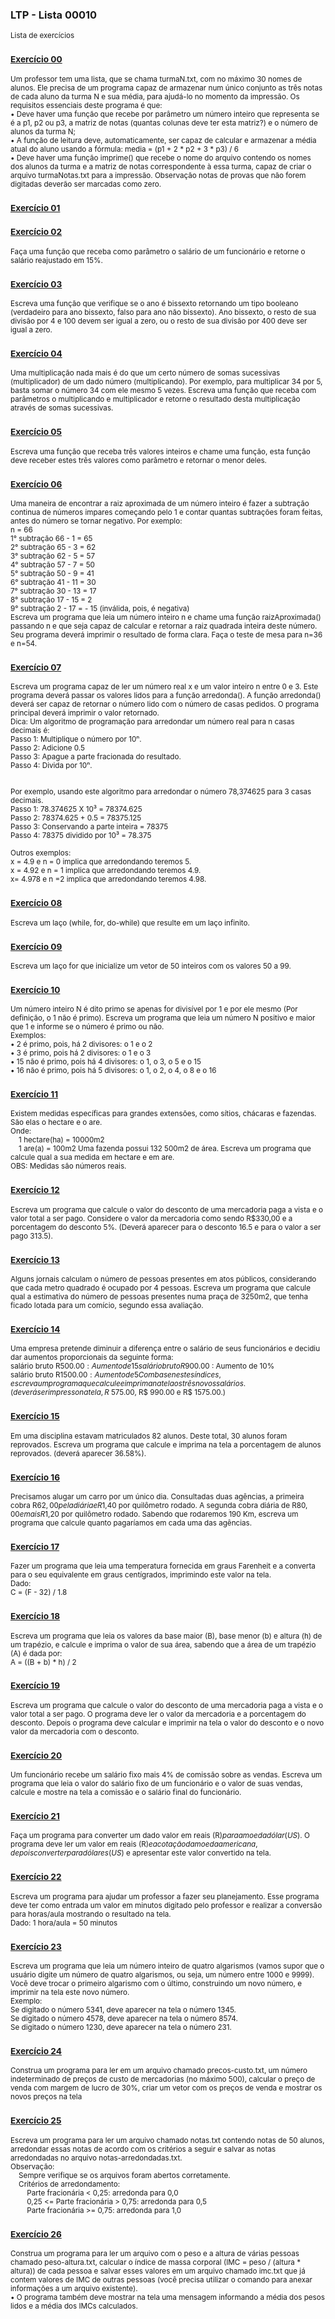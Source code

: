 ### LTP - Lista 00010
<sub>Lista de exercícios</sub>

### <sub>[Exercício 00](https://github.com/albertocerqueira/logica-tecnica-programacao/blob/master/src/br/com/logica/tecnicas/programacao/exercicios00010/Exercicio00.java "Exercício 00")</sub>
<sub>Um professor tem uma lista, que se chama turmaN.txt, com no máximo 30 nomes de alunos. Ele precisa de um programa capaz de armazenar num único conjunto as três notas de cada aluno da turma N e sua média, para ajudá-lo no momento da impressão. Os requisitos essenciais deste programa é que:  
• Deve haver uma função que recebe por parâmetro um número inteiro que representa se é a p1, p2 ou p3, a matriz de notas (quantas colunas deve ter esta matriz?) e o número de alunos da turma N;  
• A função de leitura deve, automaticamente, ser capaz de calcular e armazenar a média atual do aluno usando a fórmula: media = (p1 + 2 * p2 + 3 * p3) / 6  
• Deve haver uma função imprime() que recebe o nome do arquivo contendo os nomes dos alunos da turma e a matriz de notas correspondente à essa turma, capaz de criar o arquivo turmaNotas.txt para a impressão. Observação notas de provas que não forem digitadas deverão ser marcadas como zero.</sub>

### <sub>[Exercício 01](https://github.com/albertocerqueira/logica-tecnica-programacao/blob/master/src/br/com/logica/tecnicas/programacao/exercicios00010/Exercicio01.java "Exercício 01")</sub>  
<sub></sub>  
	 
### <sub>[Exercício 02](https://github.com/albertocerqueira/logica-tecnica-programacao/blob/master/src/br/com/logica/tecnicas/programacao/exercicios00010/Exercicio02.java "Exercício 02")</sub>  
<sub>Faça uma função que receba como parâmetro o salário de um funcionário e retorne o salário reajustado em 15%.</sub>  
	 
### <sub>[Exercício 03](https://github.com/albertocerqueira/logica-tecnica-programacao/blob/master/src/br/com/logica/tecnicas/programacao/exercicios00010/Exercicio03.java "Exercício 03")</sub>
<sub>Escreva uma função que verifique se o ano é bissexto retornando um tipo booleano (verdadeiro para ano bissexto, falso para ano não bissexto). Ano bissexto, o resto de sua divisão por 4 e 100 devem ser igual a zero, ou o resto de sua divisão por 400 deve ser igual a zero.</sub>  

### <sub>[Exercício 04](https://github.com/albertocerqueira/logica-tecnica-programacao/blob/master/src/br/com/logica/tecnicas/programacao/exercicios00010/Exercicio04.java "Exercício 04")</sub>
<sub>Uma multiplicação nada mais é do que um certo número de somas sucessivas (multiplicador) de um dado número (multiplicando). Por exemplo, para multiplicar 34 por 5, basta somar o número 34 com ele mesmo 5 vezes. Escreva uma função que receba com parâmetros o multiplicando e multiplicador e retorne o resultado desta multiplicação através de somas sucessivas.</sub>  
	 
### <sub>[Exercício 05](https://github.com/albertocerqueira/logica-tecnica-programacao/blob/master/src/br/com/logica/tecnicas/programacao/exercicios00010/Exercicio05.java "Exercício 05")</sub>
<sub>Escreva uma função que receba três valores inteiros e chame uma função, esta função deve receber estes três valores como parâmetro e retornar o menor deles.</sub>  

### <sub>[Exercício 06](https://github.com/albertocerqueira/logica-tecnica-programacao/blob/master/src/br/com/logica/tecnicas/programacao/exercicios00010/Exercicio06.java "Exercício 06")</sub>
<sub>Uma maneira de encontrar a raiz aproximada de um número inteiro é fazer a subtração continua de números impares começando pelo 1 e contar quantas subtrações foram feitas, antes do número se tornar negativo. Por exemplo:  
n = 66  
1° subtração 66 - 1  = 65  
2° subtração 65 - 3  = 62  
3° subtração 62 - 5  = 57  
4° subtração 57 - 7  = 50  
5° subtração 50 - 9  = 41  
6° subtração 41 - 11 = 30  
7° subtração 30 - 13 = 17  
8° subtração 17 - 15 = 2  
9° subtração 2  - 17 = - 15 (inválida, pois, é negativa)  
Escreva um programa que leia um número inteiro n e chame uma função raizAproximada() passando n e que seja capaz de calcular e retornar a raiz quadrada inteira deste número. Seu programa deverá imprimir o resultado de forma clara. Faça o teste de mesa para n=36 e n=54.</sub>  

### <sub>[Exercício 07](https://github.com/albertocerqueira/logica-tecnica-programacao/blob/master/src/br/com/logica/tecnicas/programacao/exercicios00010/Exercicio07.java "Exercício 07")</sub>
<sub>Escreva um programa capaz de ler um número real x e um valor inteiro n entre 0 e 3. Este programa deverá passar os valores lidos para a função arredonda(). A função arredonda() deverá ser capaz de retornar o número lido com o número de casas pedidos. O programa principal deverá imprimir o valor retornado.  
Dica: Um algoritmo de programação para arredondar um número real para n casas decimais é:  
Passo 1: Multiplique o número por 10ⁿ.  
Passo 2: Adicione 0.5  
Passo 3: Apague a parte fracionada do resultado.  
Passo 4: Divida por 10ⁿ.  
<br />  
Por exemplo, usando este algoritmo para arredondar o número 78,374625 para 3 casas decimais.  
Passo 1: 78.374625 X 10³ = 78374.625  
Passo 2: 78374.625 + 0.5 = 78375.125  
Passo 3: Conservando a parte inteira = 78375  
Passo 4: 78375 dividido por 10³ = 78.375  
<br />
Outros exemplos:  
x = 4.9 e n = 0 implica que arredondando teremos 5.  
x = 4.92 e n = 1 implica que arredondando teremos 4.9.  
x= 4.978 e n =2 implica que arredondando teremos 4.98.</sub>  

### <sub>[Exercício 08](https://github.com/albertocerqueira/logica-tecnica-programacao/blob/master/src/br/com/logica/tecnicas/programacao/exercicios00010/Exercicio08.java "Exercício 08")</sub>
<sub>Escreva um laço (while, for, do-while) que resulte em um laço infinito.</sub>  

### <sub>[Exercício 09](https://github.com/albertocerqueira/logica-tecnica-programacao/blob/master/src/br/com/logica/tecnicas/programacao/exercicios00010/Exercicio09.java "Exercício 09")</sub>
<sub>Escreva um laço for que inicialize um vetor de 50 inteiros com os valores 50 a 99.</sub>

### <sub>[Exercício 10](https://github.com/albertocerqueira/logica-tecnica-programacao/blob/master/src/br/com/logica/tecnicas/programacao/exercicios00010/Exercicio10.java "Exercício 10")</sub>
<sub>Um número inteiro N é dito primo se apenas for divisível por 1 e por ele mesmo (Por definição, o 1 não é primo). Escreva um programa que leia um número N positivo e maior que 1 e informe se o número é primo ou não.  
Exemplos:  
• 2 é primo, pois, há 2 divisores: o 1 e o 2  
• 3 é primo, pois há 2 divisores: o 1 e o 3  
• 15 não é primo, pois há 4 divisores: o 1, o 3, o 5 e o 15  
• 16 não é primo, pois há 5 divisores: o 1, o 2, o 4, o 8 e o 16</sub>

### <sub>[Exercício 11](https://github.com/albertocerqueira/logica-tecnica-programacao/blob/master/src/br/com/logica/tecnicas/programacao/exercicios00010/Exercicio11.java "Exercício 11")</sub>
<sub>Existem medidas específicas para grandes extensões, como sítios, chácaras e fazendas. São elas o hectare e o are.  
Onde:  
&nbsp;&nbsp;&nbsp;&nbsp;1 hectare(ha) = 10000m2  
&nbsp;&nbsp;&nbsp;&nbsp;1 are(a) = 100m2
Uma fazenda possui 132 500m2 de área. Escreva um programa que calcule qual a sua medida em hectare e em are.  
OBS: Medidas são números reais.</sub>

### <sub>[Exercício 12](https://github.com/albertocerqueira/logica-tecnica-programacao/blob/master/src/br/com/logica/tecnicas/programacao/exercicios00010/Exercicio12.java "Exercício 12")</sub>
<sub>Escreva um programa que calcule o valor do desconto de uma mercadoria paga a vista e o valor total a ser pago. Considere o valor da mercadoria como sendo R$330,00 e a porcentagem do desconto 5%. (Deverá aparecer para o desconto 16.5 e para o valor a ser pago 313.5).</sub>

### <sub>[Exercício 13](https://github.com/albertocerqueira/logica-tecnica-programacao/blob/master/src/br/com/logica/tecnicas/programacao/exercicios00010/Exercicio13.java "Exercício 13")</sub>
<sub>Alguns jornais calculam o número de pessoas presentes em atos públicos, considerando que cada metro quadrado é ocupado por 4 pessoas. Escreva um programa que calcule qual a estimativa do número de pessoas presentes numa praça de 3250m2, que tenha ficado lotada para um comício, segundo essa avaliação.</sub>

### <sub>[Exercício 14](https://github.com/albertocerqueira/logica-tecnica-programacao/blob/master/src/br/com/logica/tecnicas/programacao/exercicios00010/Exercicio14.java "Exercício 14")</sub>
<sub>Uma empresa pretende diminuir a diferença entre o salário de seus funcionários e decidiu dar aumentos proporcionais da seguinte forma:  
salário bruto R$500.00 : Aumento de 15%  
salário bruto R$900.00 : Aumento de 10%  
salário bruto R$1500.00: Aumento de 5%  
Com base nestes índices, escreva um programa que calcule e imprima na tela os três novos salários. (deverá ser impresso na tela, R$ 575.00, R$ 990.00 e R$ 1575.00.)</sub>

### <sub>[Exercício 15](https://github.com/albertocerqueira/logica-tecnica-programacao/blob/master/src/br/com/logica/tecnicas/programacao/exercicios00010/Exercicio15.java "Exercício 15")</sub>
<sub>Em uma disciplina estavam matriculados 82 alunos. Deste total, 30 alunos foram reprovados. Escreva um programa que calcule e imprima na tela a porcentagem de alunos reprovados. (deverá aparecer 36.58%).</sub>

### <sub>[Exercício 16](https://github.com/albertocerqueira/logica-tecnica-programacao/blob/master/src/br/com/logica/tecnicas/programacao/exercicios00010/Exercicio16.java "Exercício 16")</sub>
<sub>Precisamos alugar um carro por um único dia. Consultadas duas agências, a primeira cobra R$62,00 pela diária e R$1,40 por quilômetro rodado. A segunda cobra diária de R$80,00 e mais R$1,20 por quilômetro rodado. Sabendo que rodaremos 190 Km, escreva um programa que calcule quanto pagaríamos em cada uma das agências.</sub>

### <sub>[Exercício 17](https://github.com/albertocerqueira/logica-tecnica-programacao/blob/master/src/br/com/logica/tecnicas/programacao/exercicios00010/Exercicio17.java "Exercício 17")</sub>
<sub>Fazer um programa que leia uma temperatura fornecida em graus Farenheit e a converta para o seu equivalente em graus centígrados, imprimindo este valor na tela.  
Dado:  
C = (F - 32) / 1.8</sub>

### <sub>[Exercício 18](https://github.com/albertocerqueira/logica-tecnica-programacao/blob/master/src/br/com/logica/tecnicas/programacao/exercicios00010/Exercicio18.java "Exercício 18")</sub>
<sub>Escreva um programa que leia os valores da base maior (B), base menor (b) e altura (h) de um trapézio, e calcule e imprima o valor de sua área, sabendo que a área de um trapézio (A) é dada por:  
A = ((B + b) * h) / 2</sub>

### <sub>[Exercício 19](https://github.com/albertocerqueira/logica-tecnica-programacao/blob/master/src/br/com/logica/tecnicas/programacao/exercicios00010/Exercicio19.java "Exercício 19")</sub>
<sub>Escreva um programa que calcule o valor do desconto de uma mercadoria paga a vista e o valor total a ser pago. O programa deve ler o valor da mercadoria e a porcentagem do desconto. Depois o programa deve calcular e imprimir na tela o valor do desconto e o novo valor da mercadoria com o desconto.</sub>

### <sub>[Exercício 20](https://github.com/albertocerqueira/logica-tecnica-programacao/blob/master/src/br/com/logica/tecnicas/programacao/exercicios00010/Exercicio20.java "Exercício 20")</sub>
<sub>Um funcionário recebe um salário fixo mais 4% de comissão sobre as vendas. Escreva um programa que leia o valor do salário fixo de um funcionário e o valor de suas vendas, calcule e mostre na tela a comissão e o salário final do funcionário.</sub>

### <sub>[Exercício 21](https://github.com/albertocerqueira/logica-tecnica-programacao/blob/master/src/br/com/logica/tecnicas/programacao/exercicios00010/Exercicio21.java "Exercício 21")</sub>
<sub>Faça um programa para converter um dado valor em reais (R$) para a moeda dólar (US$). O programa deve ler um valor em reais (R$) e a cotação da moeda americana, depois converter para dólares (US$) e apresentar este valor convertido na tela.</sub>

### <sub>[Exercício 22](https://github.com/albertocerqueira/logica-tecnica-programacao/blob/master/src/br/com/logica/tecnicas/programacao/exercicios00010/Exercicio22.java "Exercício 22")</sub>
<sub>Escreva um programa para ajudar um professor a fazer seu planejamento. Esse programa deve ter como entrada um valor em minutos digitado pelo professor e realizar a conversão para horas/aula mostrando o resultado na tela.  
Dado: 1 hora/aula = 50 minutos</sub>

### <sub>[Exercício 23](https://github.com/albertocerqueira/logica-tecnica-programacao/blob/master/src/br/com/logica/tecnicas/programacao/exercicios00010/Exercicio23.java "Exercício 23")</sub>
<sub>Escreva um programa que leia um número inteiro de quatro algarismos (vamos supor que o usuário digite um número de quatro algarismos, ou seja, um número entre 1000 e 9999). Você deve trocar o primeiro algarismo com o último, construindo um novo número, e imprimir na tela este novo número.  
Exemplo:  
Se digitado o número 5341, deve aparecer na tela o número 1345.  
Se digitado o número 4578, deve aparecer na tela o número 8574.  
Se digitado o número 1230, deve aparecer na tela o número 231.</sub>

### <sub>[Exercício 24](https://github.com/albertocerqueira/logica-tecnica-programacao/blob/master/src/br/com/logica/tecnicas/programacao/exercicios00010/Exercicio24.java "Exercício 24")</sub>
<sub>Construa um programa para ler em um arquivo chamado precos-custo.txt, um número indeterminado de preços de custo de mercadorias (no máximo 500), calcular o preço de venda com margem de lucro de 30%, criar um vetor com os preços de venda e mostrar os novos preços na tela</sub>

### <sub>[Exercício 25](https://github.com/albertocerqueira/logica-tecnica-programacao/blob/master/src/br/com/logica/tecnicas/programacao/exercicios00010/Exercicio25.java "Exercício 25")</sub>
<sub>Escreva um programa para ler um arquivo chamado notas.txt contendo notas de 50 alunos, arredondar essas notas de acordo com os critérios a seguir e salvar as notas arredondadas no arquivo notas-arredondadas.txt.  
Observação:  
&nbsp;&nbsp;&nbsp;&nbsp;Sempre verifique se os arquivos foram abertos corretamente.  
&nbsp;&nbsp;&nbsp;&nbsp;Critérios de arredondamento:  
&nbsp;&nbsp;&nbsp;&nbsp;&nbsp;&nbsp;&nbsp;&nbsp;Parte fracionária < 0,25: arredonda para 0,0  
&nbsp;&nbsp;&nbsp;&nbsp;&nbsp;&nbsp;&nbsp;&nbsp;0,25 <= Parte fracionária > 0,75: arredonda para 0,5  
&nbsp;&nbsp;&nbsp;&nbsp;&nbsp;&nbsp;&nbsp;&nbsp;Parte fracionária >= 0,75: arredonda para 1,0</sub>

### <sub>[Exercício 26](https://github.com/albertocerqueira/logica-tecnica-programacao/blob/master/src/br/com/logica/tecnicas/programacao/exercicios00010/Exercicio26.java "Exercício 26")</sub>
<sub>Construa um programa para ler um arquivo com o peso e a altura de várias pessoas chamado peso-altura.txt, calcular o índice de massa corporal (IMC = peso / (altura * altura)) de cada pessoa e salvar esses valores em um arquivo chamado imc.txt que já contem valores de IMC de outras pessoas (você precisa utilizar o comando para anexar informações a um arquivo existente).  
• O programa também deve mostrar na tela uma mensagem informando a média dos pesos lidos e a média dos IMCs calculados.</sub>